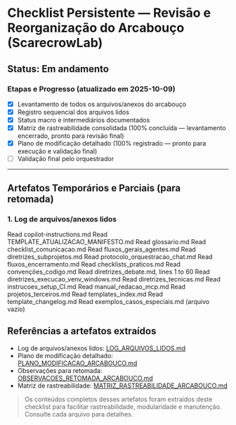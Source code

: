 # Checklist Persistente — Revisão e Reorganização do Arcabouço (ScarecrowLab)

## Status: Em andamento


### Etapas e Progresso (atualizado em 2025-10-09)

- [x] Levantamento de todos os arquivos/anexos do arcabouço
- [x] Registro sequencial dos arquivos lidos
- [x] Status macro e intermediários documentados
- [x] Matriz de rastreabilidade consolidada (100% concluída — levantamento encerrado, pronto para revisão final)
- [x] Plano de modificação detalhado (100% registrado — pronto para execução e validação final)
- [ ] Validação final pelo orquestrador

---

## Artefatos Temporários e Parciais (para retomada)

### 1. Log de arquivos/anexos lidos

Read copilot-instructions.md
Read TEMPLATE_ATUALIZACAO_MANIFESTO.md
Read glossario.md
Read checklist_comunicacao.md
Read fluxos_gerais_agentes.md
Read diretrizes_subprojetos.md
Read protocolo_orquestracao_chat.md
Read fluxos_encerramento.md
Read checklists_praticos.md
Read convenções_codigo.md
Read diretrizes_debate.md, lines 1 to 60
Read diretrizes_execucao_venv_windows.md
Read diretrizes_tecnicas.md
Read instrucoes_setup_CI.md
Read manual_redacao_mcp.md
Read projetos_terceiros.md
Read templates_index.md
Read template_changelog.md
Read exemplos_casos_especiais.md (arquivo vazio)

## Referências a artefatos extraídos

- Log de arquivos/anexos lidos: [LOG_ARQUIVOS_LIDOS.md](LOG_ARQUIVOS_LIDOS.md)
- Plano de modificação detalhado: [PLANO_MODIFICACAO_ARCABOUCO.md](PLANO_MODIFICACAO_ARCABOUCO.md)
- Observações para retomada: [OBSERVACOES_RETOMADA_ARCABOUCO.md](OBSERVACOES_RETOMADA_ARCABOUCO.md)
- Matriz de rastreabilidade: [MATRIZ_RASTREABILIDADE_ARCABOUCO.md](MATRIZ_RASTREABILIDADE_ARCABOUCO.md)

> Os conteúdos completos desses artefatos foram extraídos deste checklist para facilitar rastreabilidade, modularidade e manutenção. Consulte cada arquivo para detalhes.

